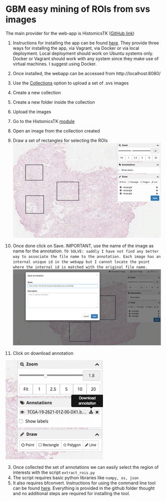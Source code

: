 
# GBM easy mining of ROIs from svs images

The main provider for the web-app is HistomicsTK ([GitHub link](https://github.com/DigitalSlideArchive/HistomicsTK))

1. Instructions for installing the app can be found [here](https://digitalslidearchive.github.io/HistomicsTK/). They provide three ways for installing the app, via Vagrant, via Docker or via local deployment. Local deployment should work on Ubuntu systems only. Docker or Vagrant should work with any system since they make use of virtual machines. I suggest using Docker.

2. Once installed, the webapp can be accessed from http://localhost:8080/
  1. Use the [Collections](http://localhost:8080/girder#collections) option to upload a set of .svs images
  2. Create a new collection
  3. Create a new folder inside the collection
  4. Upload the images
  5. Go to the HistomicsTK [module](http://localhost:8080/histomicstk)
  6. Open an image from the collection created
  7. Draw a set of rectangles for selecting the ROIs ![draw_rect](imm_readme/annotations.jpg)
  8. Once done click on Save. IMPORTANT, use the name of the image as name for the annotation.
  `TO SOLVE: saddly I have not find any better way to associate the file name to the annotation. Each image has an internal unique id in the webapp but I cannot locate the point where the internal id is matched with the original file name.`
  ![draw_rect](imm_readme/save_images.jpg)
  9. Click on download annotation

  ![draw_rect](imm_readme/dowload_ann.jpg)

3. Once collected the set of annotations we can easily select the region of interests with the script `extract_rois.py`
  1. The script requires basic python libraries like `numpy, os, json`
  2. It also requires bfconvert. Instructions for using the command line tool can be found [here](https://docs.openmicroscopy.org/bio-formats/5.8.1/users/comlinetools/index.html). Everything is provided in the github folder thought and no additional steps are required for installing the tool.
